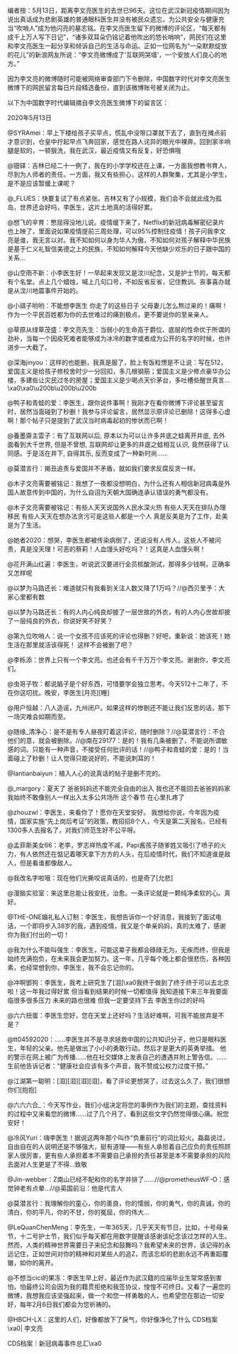 编者按：5月13日，距离李文亮医生的去世已96天。这位在武汉新冠疫情期间因为说出真话成为悲剧英雄的普通眼科医生并没有被民众遗忘，为公共安全与健康充当“吹哨人”成为他闪亮的墓志铭。在李文亮医生留下的微博的评论区，“每天都有成千上万人写下日记”，“诸多双耳朵仍铭记着他吹出的悠长哨响”，网民们在这里和李文亮医生一起分享和倾诉自己的生活与命运。正如一位网名为“一朵默默绽放的花儿”的新浪网友所说：“李文亮微博成了‘互联网哭墙’，一个安放人们良心的地方。”

因为李文亮的微博随时可能被网络审查部门下令删除，中国数字时代对李文亮医生微博下的网民留言每日片段精选备份，直到该微博账号被关闭为止。 

以下为中国数字时代编辑摘自李文亮医生微博下的留言区：

2020年5月13日

@SYRAmei：早上下楼给孩子买早点，慌乱中没带口罩就下去了，直到在摊点前才意识到，仓皇中拧起早点飞奔回家，感觉在路人诧异的眼光中裸奔。回到家半响腿是软的，一顿狠洗，我在武汉，最近疫情又有反复，好恐惧哦

@钿铎：吉林已经二十一例了，我在的小学学校还在上课，一方面我想教书育人，尽到为人师者的责任。一方面，我又有些担心，这样的人群聚集，尤其是小学生，是不是应该暂缓上课呢？

@_FLUES：快要复试了有点紧张。吉林又有了小规模，我们会不会就此成为孤岛，世界还会好吗，李医生，这片土地真的活得好累。

@想飞的辛育：憋屈得没地儿说。疫情缓下来了，Netflix的新冠病毒解密纪录片也上映了，里面说如果疫情提前三周处理，可以95%控制住疫情！孩子问我李文亮是谁，我无言以对。我不知如何以身为华人为傲，不知如何对孩子解释中华民族是基于仁义礼智信美德之上的民族，不知如何解释今天他缺少欢乐的日子跟中国的关系…

@山空雨不新：小李医生好！一早起来发现又是汶川纪念，又是护士节的，每天都有个名堂。点上几个蜡烛，喊上几句口号，不如反省反省，记住教训。丧事喜办就是从汶川地震事件开始的。

@小祺子哟哟：不能想李医生 你走了的这些日子 父母妻儿怎么熬过来的！痛啊！作为一个平民百姓都为你的去世难过的痛到极点，更不要说你的至亲亲人。

@草原从绿草茂盛：李文亮先生：当弱小的生命高于爵位、底层的性命优于所谓的劲补，当每一个因疫死难者能够成为冰冷的数字或者成为公开的名字的时候，也许进步一大截了。

@深海jinyou：这样的也能删，我真是服了，脸上有饭粒愣是不让说：写在512，爱国主义是给孩子修校舍时少一分回扣，多几根钢筋；爱国主义是少修点豪华办公楼，多建些让灾民过冬的房屋；爱国主义是少喝点天价茅台，多吐槽些醒世真言…\xa0\xa0\u200b\u200b\u200b

@鸭子和青蛙的爱：李医生，跟你说件事啊！我刚才在看你微博下评论甚至留言时，居然当面碰到了秒删！我参与评论留言，居然显示原评论已删除！这得多心虚啊！那个帖子只是提到了武汉当时病毒起初的惨状而已啊！

@養墨齋主雲子：有了互联网以后, 原本以为可以让许多井底之蛙离开井底, 去外面看到大千世界, 但是不曾想, 互联网却让更多的井底之蛙相互认识, 竟然获得了认同感。于是活在井下, 自得其乐, 反而变成了一种新时尚……

@莫潜言行：揭丑追责与爱国并不矛盾，就如我们要求反腐反贪一样。

@木子文亮需要被铭记：我想了一夜都没想明白，为什么还有人相信新冠病毒是外国人故意传到中国的，为什么自诩为天朝大国确连承认错误的勇气都没有。

@木子文亮需要被铭记：有些人天天说国外人民水深火热 有些人天天在排队办理移民 有些人天天在想办法贪污可是这些人都是一个人 真是反美是为了工作，赴美是为了生活。

@她者2020：想哭，李医生都被传染病倒了，还说没有人传人，这些人不被问责，真是没天理！可恶的蔡莉！人血馒头好吃吗？！这真是人血馒头啊！

@花开满山红遍：李医生，听说武汉要进行全员核酸测试，那得多少钱啊，正确率又怎样呢

@以梦为马路还长：难道就只有我看到关注人数又降了1万吗？//@西贝里予：大家心里都有数

@以梦为马路还长：有的人内心纯良却披了一层世故的外衣，有的人内心世故却披了一层纯良的外衣，你说好笑不好笑？

@第九位吹哨人：说一个女孩不应该死的评论也得删？好吧，重新说：她该死！她生活在那里就活该得死！ 这样不会被删了吧？

@李栎添：世界上只有一个李文亮。也还会有千千万万个李文亮。谢谢你，李文亮们。

@虫哥子牧：都说脑子是个好东西，可惜要学会独立思考。今天512十二年了，不在你这叨扰。晚安，李医生[月亮][睡]

@用户恒越：八人造谣，九州闭户。如果这样的惨剧还不能让我们反思的话，那下一场灾难会如期而至。

@随缘_清净心：是不是有专人昼夜盯着这评论，随时删除？//@莫潜言行：不合他们的意，就会被删除。//@南在29177：是的！我有几条被删了，不能说所谓敏感的词。只能有一种声音，不接受任何批评的话！//@鸭子和青蛙的爱：是的！当面碰上了秒删！让人觉得只能说好的，不能说刺耳的！

@Iantianbaiyun：植入人心的说真话的帖子是删不完的。

@_margory：夏天了 爸爸妈妈还不能完全自由的出入 我也还不能回去爸爸妈妈家 我始终不敢像别人一样出入太多公共场所 这个春节 在心里扎疼了

@zhouzwl：李医生，来看你了！愿你在天堂安好。 我想给你说，今年因为疫情，国家实施“先上岗后考证”的政策，教招招8个人，今天是第二天报名，已经有1300多人去报名了，对我们师范生好不公平呀。

@孟菲斯美女66：老李，罗志祥热度不减，Papi酱孩子随爹姓又吸引了喷子的火力，有人依然还在惦记着哪天拿下方方的人头，在后疫情时代，我们不知道谁是敌人，但是看谁都像敌人。

@我改名字啦哦：现在他们光撕咬说真话的，也是奇了[允悲]

@漫脑实验室：来这里总能让我安抚，治愈。一条评论就是一颗纯净柔软的心。真好。

@THE-ONE婚礼私人订制：李医生，我想告诉你一个好消息，我接到了面试电话，一个即将步入38岁的我，遇到疫情，我又是个单亲妈妈，真的太难了，感谢你为我们付出的一切！

@我为什么不能叫强生：李医生，可能这辈子我都会碌碌无为，无疾而终，但我是始终充满抱负，在未来我会更加努力。这一年，几乎每个晚上都会很悲伤，各种因素，也经常想到你，李医生，我不会忘记你的。

@冲啊鄧狗：李医生，我考上研究生了[泪]\xa0我终于做到了终于终于可以去北京啦！这一年我过得好累 但当看到结果的时候一切都值得 我知道接下来三年我要面临很多很多压力 未来的路也很难 但我一定要坚持下去 李医生你过的好吗

@六六扭蛋：李医生您好，您在天堂上还好吗？生活好难啊，可我不能放弃是不是？

@tt04592020：……李医生并不是寻求拯救中国的公共知识分子，他只是眼科医生，年轻的父亲。他先是做出了小小的勇敢行动，然后才是更大的英勇举措。 他的警示在网上被广为传播……他在社交媒体上发表自己的遭遇并附上警告信。……生前他告诉记者：“健康社会应该有多个声音，我不赞成公权力过度干预。”

@江湖第一聪明：[泪][泪][泪][泪]，看了评论更想哭了，过去这么久了，我们很想你们[抱抱]

@六六六合_：今天写作业，我们小组决定将您的事例作为我们的主题，查找资料的过程中又来看您的微博……过了几个月了，看到这些文字仍然觉得很心痛。祝您安好！

@冷风Yuri：嗨李医生！据说这两年那个叫作“负重前行”的词比较火。磊磊说过，自由自在的人说明还是不够强大，挺有道理——有些人承担着自己应负的责任照顾家人很厉害，更有些人承担着本不需要自己承担的责任甚至是本不需要承担的风险去面对人生更是了不得&#8230;致敬

@Jin-webber：Z南山已经不配和你的名字并排了……//@prometheusWF-O：感觉钟老有点晕&#8230;//@英国前沿：他是代言人

@莫潜言行：我理解你的童心，你的善良，你的懦弱，你的勇气，你的真诚，你的清白，你的平凡，你的不甘，你的冤屈，你的伟大…

@LeQuanChenMeng：李先生，一年365天，几乎天天有节日，比如，十号母亲节，十二号护士节，我们似乎每天都在用数字提醒该感谢该纪念该过怎样的人生。然而，人类的精神世界需要日子来纪念和鼓舞吗？我希望未来的世界，该记得的永远记住，正如世间对你的精神和对某些人的追Z，而该忘却的悲剧永远不再重蹈覆辙，如你的离开。

@不想当cici的果冻：李医生早上好，最近作为武汉籍的应届毕业生常常感到害怕，怕最终公司会因为我的籍贯拒绝和我签协议，惶惶不可终日。又看了一遍您的微博，我想我应该坚强起来，做一个和您一样勇敢的人，也希望您在那边一切安好，每年2月6日我们都会为您祈祷的。

@HBCH-LX：这里的人们，好像都放下了戾气，你好像净化了什么 CDS档案\xa0| 李文亮

CDS档案｜新冠病毒事件总汇\xa0


